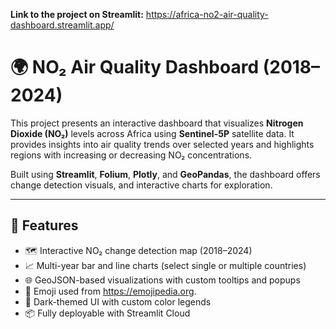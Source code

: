 **Link to the project on Streamlit:** https://africa-no2-air-quality-dashboard.streamlit.app/

# 🌍 NO₂ Air Quality Dashboard (2018–2024)

This project presents an interactive dashboard that visualizes **Nitrogen Dioxide (NO₂)** levels across Africa using **Sentinel-5P** satellite data. It provides insights into air quality trends over selected years and highlights regions with increasing or decreasing NO₂ concentrations.

Built using **Streamlit**, **Folium**, **Plotly**, and **GeoPandas**, the dashboard offers change detection visuals, and interactive charts for exploration.

---

## 🚀 Features

- 🗺️ Interactive NO₂ change detection map (2018–2024)
- 📈 Multi-year bar and line charts (select single or multiple countries)
- 🌐 GeoJSON-based visualizations with custom tooltips and popups
- 🛒 Emoji used from https://emojipedia.org.
- 🎨 Dark-themed UI with custom color legends
- 📦 Fully deployable with Streamlit Cloud
